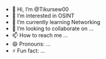 - 👋 Hi, I’m @Tikursew00
- 👀 I’m interested in OSINT
- 🌱 I’m currently learning Networking 
- 💞️ I’m looking to collaborate on ...
- 📫 How to reach me ...
- 😄 Pronouns: ...
- ⚡ Fun fact: ...

<!---
Tikursew00/Tikursew00 is a ✨ special ✨ repository because its `README.md` (this file) appears on your GitHub profile.
You can click the Preview link to take a look at your changes.
--->
